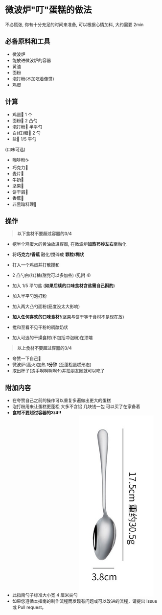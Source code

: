 # 微波炉"叮"蛋糕的做法

不必慌张, 你有十分充足的时间来准备, 可以根据心情加料, 大约需要 2min

## 必备原料和工具
- 微波炉
- 能放进微波炉的容器
- 黄油
- 面粉
- 泡打粉(不加吃着像饼)
- 鸡蛋

## 计算

- 鸡蛋🥚 1 个
- 面粉🍚 2 凸勺
- 泡打粉🍚 半平勺
- 白(红)糖🍬 2 勺
- 盐🧂 1/5 平勺

(口味可选)
- 咖啡粉☕
- 巧克力🍫
- 麦片🍿
- 牛奶🥛
- 坚果🥜
- 饼干屑🍪
- 香蕉🍌
- 非黑暗料理🍆

## 操作

> **以下食材不要超过容器的3/4**
- 挖半个鸡蛋大的黄油放进容器, 在微波炉**加热15秒左右**至融化
- 将**巧克力/香蕉** 融化/搅碎成 **颗粒/糊状**
- 打入一个鸡蛋并打散搅和
- 2 凸勺白(红)糖(甜党可以多加些) (见附 4)
- 加入 1/5 平勺盐 (**如果后续的口味食材含盐需自己斟酌**)
- 加入半平勺泡打粉
- 加入两大凸勺面粉(筋度没太大影响)

- **加入任何喜欢的口味食材!**(坚果与饼干等干食材不是现在放)

- 搅和至看不见干粉的稠酸奶状
- 加入可选的干燥食材(不包括冲泡粉)在顶端
> **以上食材不要超过容器的3/4**

- 夸赞一下自己🥰
- 微波炉(高火)加热 **1分钟** (至蓬松蛋糕形态)
- 取出杯子(烫手啊啊啊啊↑)并拍朋友圈就可以吃了

## 附加内容

- 在夸赞自己之前的操作可以重复多遍做出更大的蛋糕
- 泡打粉用来让蛋糕更蓬松 大多不含铝 几块钱一包 可以买了在家备着
- **食材不要超过容器的3/4!!**
- 此指南勺子标准大小宽 4 厘米尖勺 
![勺子](./3.8cm_spoon.jpg)
- 如果您遵循本指南的制作流程而发现有问题或可以改进的流程，请提出 Issue 或 Pull request。
